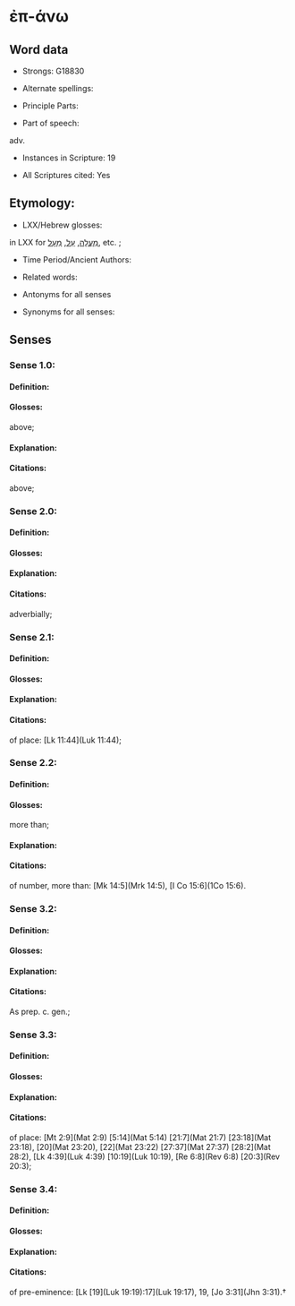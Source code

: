# ἐπ-άνω 

<!-- Status: S2=NeedsEdits -->
<!-- Lexica used for edits:   -->

## Word data

* Strongs: G18830

* Alternate spellings:



* Principle Parts: 


* Part of speech: 

adv.

* Instances in Scripture: 19

* All Scriptures cited: Yes

## Etymology: 


* LXX/Hebrew glosses: 

in LXX for [מַעֲלָה](//en-uhl/H4609), [עַל](//en-uhl/H5921), [מֵעָל](//en-uhl/H4606), etc. ;

* Time Period/Ancient Authors: 


* Related words: 

* Antonyms for all senses

* Synonyms for all senses: 


## Senses 


### Sense  1.0: 

#### Definition: 

#### Glosses: 

above; 

#### Explanation: 


#### Citations: 

above; 

### Sense  2.0: 

#### Definition: 


#### Glosses:



#### Explanation:



#### Citations: 

adverbially; 

### Sense  2.1: 

#### Definition: 


#### Glosses:



#### Explanation:



#### Citations: 

of place: [Lk 11:44](Luk 11:44); 

### Sense  2.2: 

#### Definition: 

#### Glosses: 

more than; 

#### Explanation: 


#### Citations: 

of number, more than: [Mk 14:5](Mrk 14:5), [I Co 15:6](1Co 15:6). 

### Sense  3.2: 

#### Definition: 


#### Glosses:



#### Explanation:



#### Citations: 

As prep. c. gen.; 

### Sense  3.3: 

#### Definition: 


#### Glosses:



#### Explanation:



#### Citations: 

of place: [Mt 2:9](Mat 2:9) [5:14](Mat 5:14) [21:7](Mat 21:7) [23:18](Mat 23:18), [20](Mat 23:20), [22](Mat 23:22)  [27:37](Mat 27:37) [28:2](Mat 28:2), [Lk 4:39](Luk 4:39) [10:19](Luk 10:19), [Re 6:8](Rev 6:8) [20:3](Rev 20:3); 

### Sense  3.4: 

#### Definition: 


#### Glosses:



#### Explanation:



#### Citations: 

of pre-eminence: [Lk [19](Luk 19:19):17](Luk 19:17), 19, [Jo 3:31](Jhn 3:31).†
